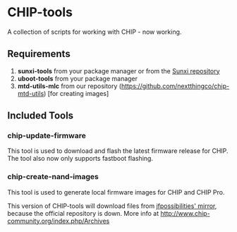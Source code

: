# CHIP-tools
A collection of scripts for working with CHIP - now working.

## Requirements
1) **sunxi-tools** from your package manager or from the [Sunxi repository](https://github.com/linux-sunxi/sunxi-tools.git)
2) **uboot-tools** from your package manager
2) **mtd-utils-mlc** from our repository (https://github.com/nextthingco/chip-mtd-utils) [for creating images]

## Included Tools
### chip-update-firmware
This tool is used to download and flash the latest firmware release for CHIP. The tool also now only supports fastboot flashing.

### chip-create-nand-images
This tool is used to generate local firmware images for CHIP and CHIP Pro.

This version of CHIP-tools will download files from [jfpossibilities' mirror](http://chip.jfpossibilities.com), because the official repository is down.
More info at http://www.chip-community.org/index.php/Archives
